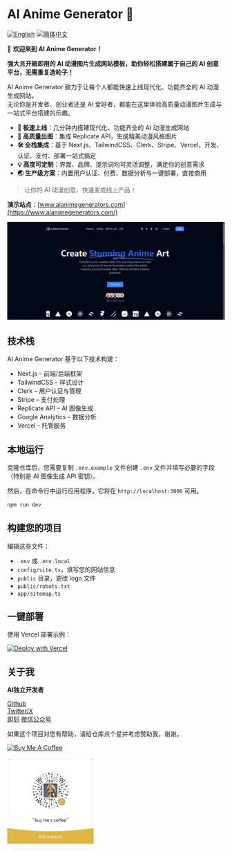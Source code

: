 # AI Anime Generator 🚀

[![English](https://img.shields.io/badge/English-Docs-yellow)](README.md)
[![简体中文](https://img.shields.io/badge/简体中文-当前-orange)](README-zh.md)

🎉 **欢迎来到 AI Anime Generator！**

**强大且开箱即用的 AI 动漫图片生成网站模板，助你轻松搭建属于自己的 AI 创意平台，无需重复造轮子！**

AI Anime Generator 致力于让每个人都能快速上线现代化、功能齐全的 AI 动漫生成网站。  
无论你是开发者、创业者还是 AI 爱好者，都能在这里体验高质量动漫图片生成与一站式平台搭建的乐趣。

- **🚀 极速上线**：几分钟内搭建现代化、功能齐全的 AI 动漫生成网站
- **🎨 高质量出图**：集成 Replicate API，生成精美动漫风格图片
- **🛠️ 全栈集成**：基于 Next.js、TailwindCSS、Clerk、Stripe、Vercel，开发、认证、支付、部署一站式搞定
- **💡 高度可定制**：界面、品牌、提示词均可灵活调整，满足你的创意需求
- **🌏 生产级方案**：内置用户认证、付费、数据分析与一键部署，直接商用

> 让你的 AI 动漫创意，快速变成线上产品！

**演示站点**：[www.aianimegenerators.com](https://www.aianimegenerators.com/)

[![AI Anime Generator](./public/og.png)](www.aianimegenerators..com/)

## 技术栈 

AI Anime Generator 基于以下技术构建：

- Next.js – 前端/后端框架
- TailwindCSS – 样式设计
- Clerk – 用户认证与管理
- Stripe – 支付处理
- Replicate API – AI 图像生成
- Google Analytics – 数据分析
- Vercel - 托管服务


## 本地运行

克隆仓库后，您需要复制 `.env.example` 文件创建 `.env` 文件并填写必要的字段（特别是 AI 图像生成 API 密钥）。

然后，在命令行中运行应用程序，它将在 `http://localhost:3000` 可用。

```bash
npm run dev
```

## 构建您的项目

编辑这些文件：
- `.env` 或 `.env.local`
- `config/site.ts`，填写您的网站信息
- `public` 目录，更改 logo 文件
- `public/robots.txt`
- `app/sitemap.ts`

## 一键部署

使用 Vercel 部署示例：

[![Deploy with Vercel](https://vercel.com/button)](https://vercel.com/new/clone?repository-url=https://github.com/Caron77/ai-anime-generator&project-name=&repository-name=ai-anime-generator&demo-title=AIAnimeGenerator&demo-description=AI%20动漫图像生成器&demo-url=您的演示链接&demo-image=您的OG图片链接)


## 关于我

**AI独立开发者**

[Github](https://github.com/Caron77)  
[Twitter/X](https://twitter.com/Caron7_7)  
[即刻](https://okjk.co/E9hAvS) 
[微信公众号](AI大模型应用实战)  

如果这个项目对您有帮助，请给仓库点个星并考虑赞助我，谢谢。

<a href="buymeacoffee.com/caron77" target="_blank"><img src="https://cdn.buymeacoffee.com/buttons/v2/default-yellow.png" alt="Buy Me A Coffee" style="height: 41px !important;width: 174px !important;" ></a>

<img src="./public/zs.jpeg" alt="赞赏作者" style="height: 200px; width: 200px">